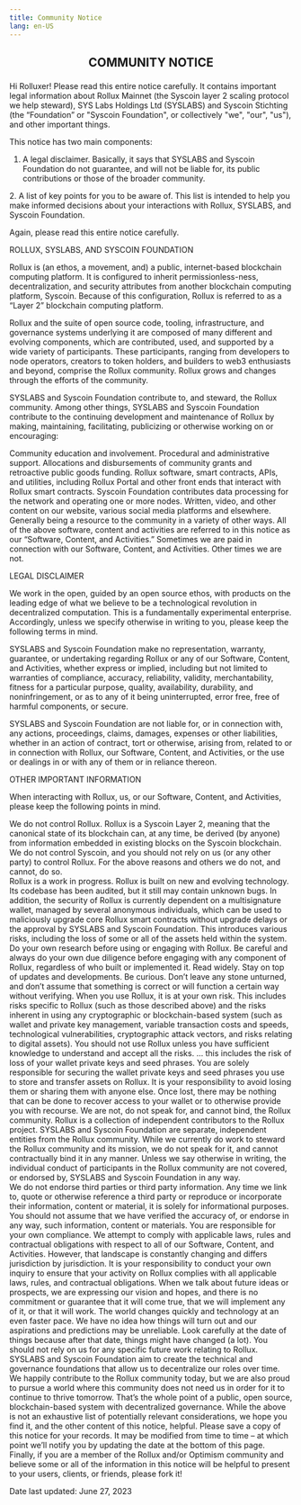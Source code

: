 ```yaml
---
title: Community Notice
lang: en-US
---
```



## <p><center><b>COMMUNITY NOTICE</b></center></p>  
Hi Rolluxer! Please read this entire notice carefully. It contains important legal information about Rollux Mainnet (the Syscoin layer 2 scaling protocol we help steward), SYS Labs Holdings Ltd (SYSLABS) and Syscoin Stichting (the “Foundation” or "Syscoin Foundation", or collectively "we", "our", "us"), and other important things.
‍

This notice has two main components:

1. A legal disclaimer.  Basically, it says that SYSLABS and Syscoin Foundation do not guarantee, and will not be liable for, its public contributions or those of the broader community.

‍2. A list of key points for you to be aware of.  This list is intended to help you make informed decisions about your interactions with Rollux, SYSLABS, and Syscoin Foundation.

Again, please read this entire notice carefully. 
‍
‍

ROLLUX, SYSLABS, AND SYSCOIN FOUNDATION

Rollux is (an ethos, a movement, and) a public, internet-based blockchain computing platform. It is configured to inherit permissionless-ness, decentralization, and security attributes from another blockchain computing platform, Syscoin. Because of this configuration, Rollux is referred to as a “Layer 2” blockchain computing platform.

Rollux and the suite of open source code, tooling, infrastructure, and governance systems underlying it are composed of many different and evolving components, which are contributed, used, and supported by a wide variety of participants. These participants, ranging from developers to node operators, creators to token holders, and builders to web3 enthusiasts and beyond, comprise the Rollux community. Rollux grows and changes through the efforts of the community.

SYSLABS and Syscoin Foundation contribute to, and steward, the Rollux community. Among other things, SYSLABS and Syscoin Foundation contribute to the continuing development and maintenance of Rollux by making, maintaining, facilitating, publicizing or otherwise working on or encouraging:

Community education and involvement.
Procedural and administrative support.
Allocations and disbursements of community grants and retroactive public goods funding. 
Rollux software, smart contracts, APIs, and utilities, including Rollux Portal and other front ends that interact with Rollux smart contracts.
Syscoin Foundation contributes data processing for the network and operating one or more nodes. 
Written, video, and other content on our website, various social media platforms and elsewhere.
Generally being a resource to the community in a variety of other ways. 
All of the above software, content and activities are referred to in this notice as our “Software, Content, and Activities.” Sometimes we are paid in connection with our Software, Content, and Activities. Other times we are not.
‍

‍LEGAL DISCLAIMER

‍We work in the open, guided by an open source ethos, with products on the leading edge of what we believe to be a technological revolution in decentralized computation. This is a fundamentally experimental enterprise. Accordingly, unless we specify otherwise in writing to you, please keep the following terms in mind.

SYSLABS and Syscoin Foundation make no representation, warranty, guarantee, or undertaking regarding Rollux or any of our Software, Content, and Activities, whether express or implied, including but not limited to warranties of compliance, accuracy, reliability, validity, merchantability, fitness for a particular purpose, quality, availability, durability, and noninfringement, or as to any of it being uninterrupted, error free, free of harmful components, or secure. 

SYSLABS and Syscoin Foundation are not liable for, or in connection with, any actions, proceedings, claims, damages, expenses or other liabilities, whether in an action of contract, tort or otherwise, arising from, related to or in connection with Rollux, our Software, Content, and Activities, or the use or dealings in or with any of them or in reliance thereon.
‍

‍OTHER IMPORTANT INFORMATION

When interacting with Rollux, us, or our Software, Content, and Activities, please keep the following points in mind.

We do not control Rollux.  Rollux is a Syscoin Layer 2, meaning that the canonical state of its blockchain can, at any time, be derived (by anyone) from information embedded in existing blocks on the Syscoin blockchain. We do not control Syscoin, and you should not rely on us (or any other party) to control Rollux. For the above reasons and others we do not, and cannot, do so.  
Rollux is a work in progress.  Rollux is built on new and evolving technology. Its codebase has been audited, but it still may contain unknown bugs. In addition, the security of Rollux is currently dependent on a multisignature wallet, managed by several anonymous individuals, which can be used to maliciously upgrade core Rollux smart contracts without upgrade delays or the approval by SYSLABS and Syscoin Foundation. This introduces various risks, including the loss of some or all of the assets held within the system.
Do your own research before using or engaging with Rollux.  Be careful and always do your own due diligence before engaging with any component of Rollux, regardless of who built or implemented it. Read widely. Stay on top of updates and developments. Be curious. Don’t leave any stone unturned, and don’t assume that something is correct or will function a certain way without verifying.
When you use Rollux, it is at your own risk.  This includes risks specific to Rollux (such as those described above) and the risks inherent in using any cryptographic or blockchain-based system (such as wallet and private key management, variable transaction costs and speeds, technological vulnerabilities, cryptographic attack vectors, and risks relating to digital assets). You should not use Rollux unless you have sufficient knowledge to understand and accept all the risks.
… this includes the risk of loss of your wallet private keys and seed phrases.  You are solely responsible for securing the wallet private keys and seed phrases you use to store and transfer assets on Rollux. It is your responsibility to avoid losing them or sharing them with anyone else. Once lost, there may be nothing that can be done to recover access to your wallet or to otherwise provide you with recourse.
We are not, do not speak for, and cannot bind, the Rollux community.  Rollux is a collection of independent contributors to the Rollux project. SYSLABS and Syscoin Foundation are separate, independent entities from the Rollux community. While we currently do work to steward the Rollux community and its mission, we do not speak for it, and cannot contractually bind it in any manner. Unless we say otherwise in writing, the individual conduct of participants in the Rollux community are not covered, or endorsed by, SYSLABS and Syscoin Foundation in any way.  
We do not endorse third parties or third party information.  Any time we link to, quote or otherwise reference a third party or reproduce or incorporate their information, content or material, it is solely for informational purposes. You should not assume that we have verified the accuracy of, or endorse in any way, such information, content or materials. 
You are responsible for your own compliance.  We attempt to comply with applicable laws, rules and contractual obligations with respect to all of our Software, Content, and Activities. However, that landscape is constantly changing and differs jurisdiction by jurisdiction. It is your responsibility to conduct your own inquiry to ensure that your activity on Rollux complies with all applicable laws, rules, and contractual obligations.
When we talk about future ideas or prospects, we are expressing our vision and hopes, and there is no commitment or guarantee that it will come true, that we will implement any of it, or that it will work.  The world changes quickly and technology at an even faster pace. We have no idea how things will turn out and our aspirations and predictions may be unreliable. Look carefully at the date of things because after that date, things might have changed (a lot).
You should not rely on us for any specific future work relating to Rollux.  SYSLABS and Syscoin Foundation aim to create the technical and governance foundations that allow us to decentralize our roles over time. We happily contribute to the Rollux community today, but we are also proud to pursue a world where this community does not need us in order for it to continue to thrive tomorrow. That’s the whole point of a public, open source, blockchain-based system with decentralized governance.
While the above is not an exhaustive list of potentially relevant considerations, we hope you find it, and the other content of this notice, helpful. Please save a copy of this notice for your records. It may be modified from time to time – at which point we’ll notify you by updating the date at the bottom of this page. Finally, if you are a member of the Rollux and/or Optimism community and believe some or all of the information in this notice will be helpful to present to your users, clients, or friends, please fork it!
    

Date last updated: June 27, 2023